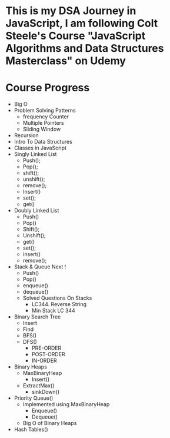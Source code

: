 # This is my DSA Journey in JavaScript, I am following Colt Steele's Course  "JavaScript Algorithms and Data Structures Masterclass" on Udemy

# Course Progress

- Big O
- Problem Solving Patterns
    - frequency Counter
    - Multiple Pointers
    - Sliding Window
- Recursion
- Intro To Data Structures
- Classes in JavaScript
- Singly Linked List
    - Push();
    - Pop();
    - shift();
    - unshift();
    - remove();
    - Insert()
    - set();
    - get()
- Doubly Linked List 
    - Push()
    - Pop()
    - Shift();
    - Unshift();
    - get()
    - set();
    - insert()
    - remove();
- Stack & Queue Next !
    - Push()
    - Pop()
    - enqueue()
    - dequeue()
    - Solved Questions On Stacks 
        - LC344. Reverse String
        - Min Stack LC 344
- Binary Search Tree 
    - Insert 
    - Find 
    - BFS()
    - DFS()
        - PRE-ORDER
        - POST-ORDER
        - IN-ORDER
- Binary Heaps 
    - MaxBinaryHeap
        - Insert()
    - ExtractMax()
        - sinkDown()    
- Priority Queue()  
    - Implemented using MaxBinaryHeap
        - Enqueue()
        - Dequeue()
    - Big O of Binary Heaps
- Hash Tables()